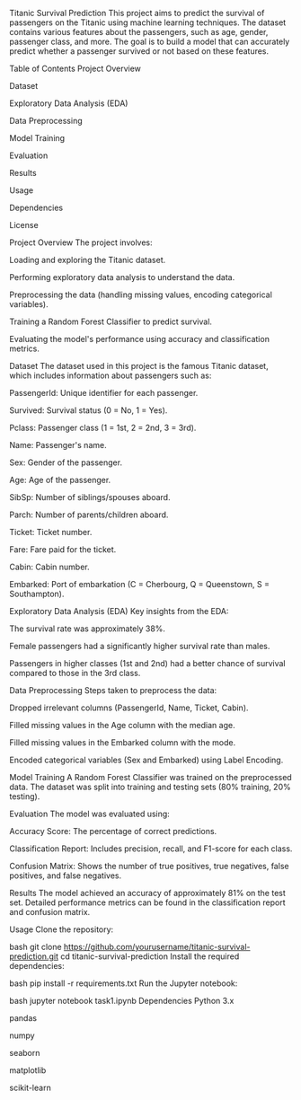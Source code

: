 Titanic Survival Prediction
This project aims to predict the survival of passengers on the Titanic using machine learning techniques. The dataset contains various features about the passengers, such as age, gender, passenger class, and more. The goal is to build a model that can accurately predict whether a passenger survived or not based on these features.

Table of Contents
Project Overview

Dataset

Exploratory Data Analysis (EDA)

Data Preprocessing

Model Training

Evaluation

Results

Usage

Dependencies

License

Project Overview
The project involves:

Loading and exploring the Titanic dataset.

Performing exploratory data analysis to understand the data.

Preprocessing the data (handling missing values, encoding categorical variables).

Training a Random Forest Classifier to predict survival.

Evaluating the model's performance using accuracy and classification metrics.

Dataset
The dataset used in this project is the famous Titanic dataset, which includes information about passengers such as:

PassengerId: Unique identifier for each passenger.

Survived: Survival status (0 = No, 1 = Yes).

Pclass: Passenger class (1 = 1st, 2 = 2nd, 3 = 3rd).

Name: Passenger's name.

Sex: Gender of the passenger.

Age: Age of the passenger.

SibSp: Number of siblings/spouses aboard.

Parch: Number of parents/children aboard.

Ticket: Ticket number.

Fare: Fare paid for the ticket.

Cabin: Cabin number.

Embarked: Port of embarkation (C = Cherbourg, Q = Queenstown, S = Southampton).

Exploratory Data Analysis (EDA)
Key insights from the EDA:

The survival rate was approximately 38%.

Female passengers had a significantly higher survival rate than males.

Passengers in higher classes (1st and 2nd) had a better chance of survival compared to those in the 3rd class.

Data Preprocessing
Steps taken to preprocess the data:

Dropped irrelevant columns (PassengerId, Name, Ticket, Cabin).

Filled missing values in the Age column with the median age.

Filled missing values in the Embarked column with the mode.

Encoded categorical variables (Sex and Embarked) using Label Encoding.

Model Training
A Random Forest Classifier was trained on the preprocessed data. The dataset was split into training and testing sets (80% training, 20% testing).

Evaluation
The model was evaluated using:

Accuracy Score: The percentage of correct predictions.

Classification Report: Includes precision, recall, and F1-score for each class.

Confusion Matrix: Shows the number of true positives, true negatives, false positives, and false negatives.

Results
The model achieved an accuracy of approximately 81% on the test set. Detailed performance metrics can be found in the classification report and confusion matrix.

Usage
Clone the repository:

bash
git clone https://github.com/yourusername/titanic-survival-prediction.git
cd titanic-survival-prediction
Install the required dependencies:

bash
pip install -r requirements.txt
Run the Jupyter notebook:

bash
jupyter notebook task1.ipynb
Dependencies
Python 3.x

pandas

numpy

seaborn

matplotlib

scikit-learn
